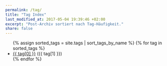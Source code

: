 ```yaml
---
permalink: /tag/
title: "Tag Index"
last_modified_at: 2017-05-04 19:39:46 +02:00 
excerpt: "Post-Archiv sortiert nach Tag-Häufigkeit."
share: false
---
```

<ul class="tag__list">
  {% assign sorted_tags = site.tags | sort_tags_by_name %}
  {% for tag in sorted_tags %}
    <li><a href="{{ site.url }}/tag/{{ tag[0] | replace:' ','-' | downcase }}/" class="tag__item"><span class="tag__name">{{ tag[0] }}</span></a> <span class="tag__count">({{ tag[1] }})</span></li>
  {% endfor %}
</ul>